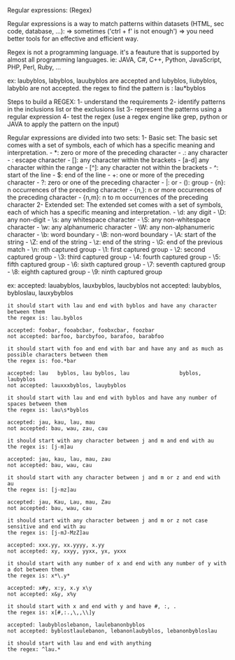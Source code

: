Regular expressions: (Regex)

Regular expressions is a way to match patterns within datasets (HTML, sec code, database, ...):
    => sometimes ('ctrl + f' is not enough')
    => you need better tools for an effective and efficient way.

Regex is not a programming language.
it's a feauture that is supported by almost all programming languages.
ie: JAVA, C#, C++, Python, JavaScript, PHP, Perl, Ruby, ...

ex: laubyblos, labyblos, lauubyblos are accepted and lubyblos, liubyblos, labyblo are not accepted.
    the regex to find the pattern is : lau*byblos

Steps to build a REGEX:
    1- understand the requirements
    2- identify patterns in the inclusions list or the exclusions list
    3- represent the patterns using a regular expression
    4- test the regex (use a regex engine like grep, python or JAVA to apply the pattern on the input)

Regular expressions are divided into two sets:
    1- Basic set:
        The basic set comes with a set of symbols, each of which has a specific meaning and interpretation.
        - *: zero or more of the preceding character
        - .: any character
        - \: escape character
        - []: any character within the brackets
        - [a-d] any character within the range
        - [^]: any character not within the brackets
        - ^: start of the line
        - $: end of the line
        - +: one or more of the preceding character
        - ?: zero or one of the preceding character
        - |: or
        - (): group
        - {n}: n occurrences of the preceding character
        - {n,}: n or more occurrences of the preceding character
        - {n,m}: n to m occurrences of the preceding character
    2- Extended set:
        The extended set comes with a set of symbols, each of which has a specific meaning and interpretation.
        - \d: any digit
        - \D: any non-digit
        - \s: any whitespace character
        - \S: any non-whitespace character
        - \w: any alphanumeric character
        - \W: any non-alphanumeric character
        - \b: word boundary
        - \B: non-word boundary
        - \A: start of the string
        - \Z: end of the string
        - \z: end of the string
        - \G: end of the previous match
        - \n: nth captured group
        - \1: first captured group
        - \2: second captured group
        - \3: third captured group
        - \4: fourth captured group
        - \5: fifth captured group
        - \6: sixth captured group
        - \7: seventh captured group
        - \8: eighth captured group
        - \9: ninth captured group

ex: 
    accepted: lauabyblos, lauxbyblos, laucbyblos
    not accepted: laubyblos, bybloslau, lauxybyblos

    it should start with lau and end with byblos and have any character between them
    the regex is: lau.byblos

    accepted: foobar, fooabcbar, foobxcbar, foozbar
    not accepted: barfoo, barcbyfoo, barafoo, barabfoo

    it should start with foo and end with bar and have any and as much as possible characters between them
    the regex is: foo.*bar

    accepted: lau   byblos, lau byblos, lau                byblos, laubyblos
    not accepted: lauxxxbyblos, lauybyblos

    it should start with lau and end with byblos and have any number of spaces between them
    the regex is: lau\s*byblos

    accepted: jau, kau, lau, mau
    not accepted: bau, wau, zau, cau

    it should start with any character between j and m and end with au
    the regex is: [j-m]au

    accepted: jau, kau, lau, mau, zau
    not accepted: bau, wau, cau

    it should start with any character between j and m or z and end with au
    the regex is: [j-mz]au

    accepted: jau, Kau, Lau, mau, Zau
    not accepted: bau, wau, cau

    it should start with any character between j and m or z not case sensitive and end with au
    the regex is: [j-mJ-MzZ]au

    accepted: xxx.yy, xx.yyyy, x.yy
    not accepted: xy, xxyy, yyxx, yx, yxxx

    it should start with any number of x and end with any number of y with a dot between them
    the regex is: x*\.y*

    accepted: x#y, x:y, x.y x\y
    not accepted: x&y, x%y

    it should start with x and end with y and have #, :, .
    the regex is: x[#,:.,\,,\\]y

    accepted: laubybloslebanon, laulebanonbyblos
    not accepted: byblostlaulebanon, lebanonlaubyblos, lebanonbybloslau

    it should start with lau and end with anything
    the regex: ^lau.*

    